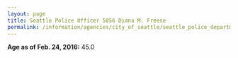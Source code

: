 ```yaml
---
layout: page
title: Seattle Police Officer 5856 Diana M. Freese
permalink: /information/agencies/city_of_seattle/seattle_police_department/copbook/5856/
---
```


**Age as of Feb. 24, 2016:** 45.0
